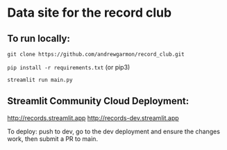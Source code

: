 # Data site for the record club

## To run locally:

`git clone https://github.com/andrewgarmon/record_club.git`

`pip install -r requirements.txt` (or pip3)

`streamlit run main.py`

## Streamlit Community Cloud Deployment:
http://records.streamlit.app
http://records-dev.streamlit.app

To deploy: push to dev, go to the dev deployment and ensure the changes work,
then submit a PR to main.
